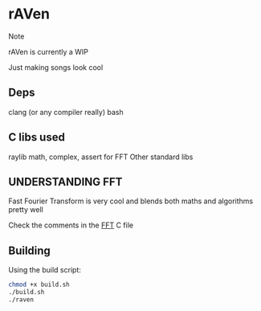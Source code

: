 # rAVen 

> [!NOTE]
> 
> rAVen is currently a WIP
> 

Just making songs look cool

## Deps

clang (or any compiler really)
bash

## C libs used

raylib
math, complex, assert for FFT
Other standard libs

## UNDERSTANDING FFT

Fast Fourier Transform is very cool and blends both maths and algorithms pretty well

Check the comments in the [FFT](https://github.com/nots1dd/rAVen/blob/main/fft.c) C file

## Building

Using the build script:

```sh 
chmod +x build.sh 
./build.sh
./raven
```
